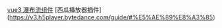 
[vue3 瀑布流组件](https://www.npmjs.com/package/vue-waterfall-plugin-next?activeTab=readme)
[西瓜播放器插件] (https://v3.h5player.bytedance.com/guide/#%E5%AE%89%E8%A3%85)
